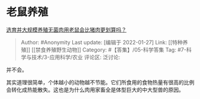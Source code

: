 # 老鼠养殖
[选育并大规模养殖无菌肉用老鼠会比猪肉更划算吗？](https://www.zhihu.com/question/65624955/answer/446867904)

> Author: #Anonymity
> Last update: [编辑于 2022-01-27]
> Link: [[特种养殖]] [[禁食养殖野生动物]]
> Category: #【答集】/05-科学答集
> Tag: #7-科学与技术/3-应用科学/农业 
> 评论区:
> 泛讨论:

并不会。

其实道理很简单，个体越小的动物越不节能。它们所食用的食物热量有很高的比例会转化成热能散失。这也是为什么肉用家畜全是体型巨大的中大型兽的原因。
